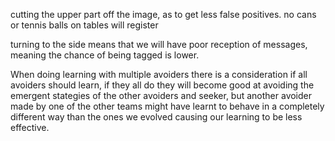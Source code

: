 cutting the upper part off the image, as to get less false positives. no cans or tennis balls on tables will register

turning to the side means that we will have poor reception of messages, meaning the chance of being tagged is lower.

When doing learning with multiple avoiders there is a consideration if all avoiders should learn, if they all do they will become good at avoiding the emergent stategies of the other avoiders and seeker, but another avoider made by one of the other teams might have learnt to behave in a completely different way than the ones we evolved causing our learning to be less effective.

